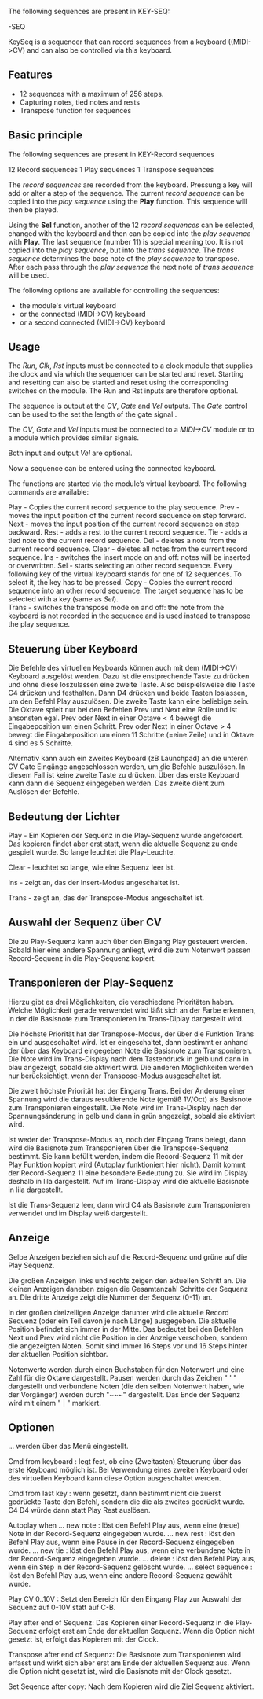 
The following sequences are present in KEY-SEQ:

-SEQ

KeySeq is a sequencer that can record sequences from a keyboard ((MIDI->CV)
and can also be controlled via this keyboard.

## Features


- 12 sequences with a maximum of 256 steps.
- Capturing notes, tied notes and rests
- Transpose function for sequences

## Basic principle

The following sequences are present in KEY-Record sequences

12 Record sequences
 1 Play sequences
 1 Transpose sequences

The *record sequences* are recorded from the keyboard. Pressung a key will add or alter a step of the sequence.
The current *record sequence* can be copied into the *play sequence* using the **Play** function.
This sequence will then be played.

Using the **Sel** function, another of the 12 *record sequences* can be selected, changed with the keyboard and then
can be copied into the *play sequence* with **Play**. The last sequence (number 11) is special
meaning too. It is not copied into the *play sequence*, but into the *trans sequence*. The *trans sequence* determines
the base note of the *play sequence* to transpose. After each pass through the *play sequence* the next note
of *trans sequence* will be used.


The following options are available for controlling the sequences:

- the module's virtual keyboard
- or the connected (MIDI->CV) keyboard
- or a second connected (MIDI->CV) keyboard

## Usage

The *Run*, *Clk*, *Rst* inputs must be connected to a clock module that supplies the clock
and via which the sequencer can be started and reset. Starting and resetting
can also be started and reset using the corresponding switches on the module. 
The Run and Rst inputs are therefore optional.

The sequence is output at the *CV*, *Gate* and *Vel* outputs. The *Gate* control can be used to
the set the length of the gate signal .

The *CV*, *Gate* and *Vel* inputs must be connected to a *MIDI->CV* module or to a module
which provides similar signals. 

Both input and output *Vel* are optional.

Now a sequence can be entered using the connected keyboard.


The functions are started via the module’s virtual keyboard. The following commands are available:

Play - Copies the current record sequence to the play sequence.
Prev - moves the input position of the current record sequence on step forward.
Next - moves the input position of the current record sequence on step backward.
Rest - adds a rest to the current record sequence.
Tie  - adds a tied note to the current record sequence.
Del  - deletes a note from the current record sequence.
Clear - deletes all notes from the current record sequence.
Ins   - switches the insert mode on and off: notes will be inserted or overwritten.
Sel   - starts selecting an other record sequence. Every following key of the virtual keyboard stands for one of 12 sequences.
		To select it, the key has to be pressed.
Copy  - Copies the current record sequence into an other record sequence. 
		The target sequence has to be selected with a key (same as *Sel*).		
Trans - switches the transpose mode on and off: the note from the keyboard is not recorded in the sequence
        and is used instead to transpose the play sequence.

## Steuerung über Keyboard


Die Befehle des virtuellen Keyboards können auch mit dem (MIDI->CV) Keyboard ausgelöst werden.
Dazu ist die enstprechende Taste zu drücken und ohne diese loszulassen eine zweite Taste. 
Also beispielsweise die Taste C4 drücken und festhalten. Dann D4 drücken und beide Tasten loslassen, 
um den Befehl Play auszulösen. Die zweite Taste kann eine beliebige sein. Die Oktave spielt nur bei den
Befehlen Prev und Next eine Rolle und ist ansonsten egal. Prev oder Next in einer Octave < 4 bewegt 
die Eingabeposition um einen Schritt. Prev oder Next in einer Octave > 4 bewegt 
die Eingabeposition um einen 11 Schritte (=eine Zeile) und in Oktave 4 sind es 5 Schritte.

Alternativ kann auch ein zweites Keyboard (zB Launchpad) an die unteren CV Gate Eingänge angeschlossen werden,
um die Befehle auszulösen. In diesem Fall ist keine zweite Taste zu drücken. Über das erste Keyboard kann dann die Sequenz
eingegeben werden. Das zweite dient zum Auslösen der Befehle.

## Bedeutung der Lichter


Play - Ein Kopieren der Sequenz in die Play-Sequenz wurde angefordert. Das kopieren findet aber erst statt,
	   wenn die aktuelle Sequenz zu ende gespielt wurde. So lange leuchtet die Play-Leuchte.
	   
Clear - leuchtet so lange, wie eine Sequenz leer ist.

Ins - zeigt an, das der Insert-Modus angeschaltet ist.

Trans - zeigt an, das der Transpose-Modus angeschaltet ist.


## Auswahl der Sequenz über CV
	
Die zu Play-Sequenz kann auch über den Eingang Play gesteuert werden. 
Sobald hier eine andere Spannung anliegt, wird die zum Notenwert passen Record-Sequenz in die 
Play-Sequenz kopiert.

## Transponieren der Play-Sequenz

Hierzu gibt es drei Möglichkeiten, die verschiedene Prioritäten haben. Welche Möglichkeit gerade
verwendet wird läßt sich an der Farbe erkennen, in der die Basisnote zum Transponieren im Trans-Diplay 
dargestellt wird.

Die höchste Priorität hat der Transpose-Modus, der über die Funktion Trans ein und ausgeschaltet wird.
Ist er eingeschaltet, dann bestimmt er anhand der über das Keyboard eingegeben Note die Basisnote zum Transponieren.
Die Note wird im Trans-Display nach dem Tastendruck in gelb und dann in blau angezeigt, sobald sie aktiviert wird.
Die anderen Möglichkeiten werden nur berücksichtigt, wenn der Transpose-Modus ausgeschaltet ist.

Die zweit höchste Priorität hat der Eingang Trans. Bei der Änderung einer Spannung wird die daraus resultierende Note
(gemäß 1V/Oct) als Basisnote zum Transponieren eingestellt. Die Note wird im Trans-Display nach der Spannungsänderung
in gelb und dann in grün angezeigt, sobald sie aktiviert wird.

Ist weder der Transpose-Modus an, noch der Eingang Trans belegt, dann wird die Basisnote zum Transponieren über die 
Transpose-Sequenz bestimmt. Sie kann befüllt werden, indem die Record-Sequenz 11 mit der Play Funktion kopiert 
wird (Autoplay funktioniert hier nicht).
Damit kommt der Record-Sequenz 11 eine besondere Bedeutung zu. Sie wird im Display deshalb in lila dargestellt.
Auf im Trans-Display wird die aktuelle Basisnote in lila dargestellt.

Ist die Trans-Sequenz leer, dann wird C4 als Basisnote zum Transponieren verwendet und im Display weiß dargestellt.


## Anzeige


Gelbe Anzeigen beziehen sich auf die Record-Sequenz und grüne auf die Play Sequenz.

Die großen Anzeigen links und rechts zeigen den aktuellen Schritt an. 
Die kleinen Anzeigen daneben zeigen die Gesamtanzahl Schritte der Sequenz an. Die dritte Anzeige zeigt die Nummer
der Sequenz (0-11) an.

In der großen dreizeiligen Anzeige darunter wird die aktuelle Record Sequenz (oder ein Teil davon je nach Länge)
ausgegeben. Die aktuelle Position befindet sich immer in der Mitte. 
Das bedeutet bei den Befehlen Next und Prev wird nicht die Position in der Anzeige verschoben, sondern die angezeigten Noten.
Somit sind immer 16 Steps vor und 16 Steps hinter der aktuellen Position sichtbar.

Notenwerte werden durch einen Buchstaben für den Notenwert und eine Zahl für die Oktave dargestellt. 
Pausen werden durch das Zeichen " ' " dargestellt und verbundene Noten 
(die den selben Notenwert haben, wie der Vorgänger) werden durch "\~\~\~" dargestellt.
Das Ende der Sequenz wird mit einem " | " markiert.


## Optionen

... werden über das Menü eingestellt.

Cmd from keyboard : legt fest, ob eine (Zweitasten) Steuerung über das erste Keyboard möglich ist.
					Bei Verwendung eines zweiten Keyboard oder des virtuellen Keyboard kann diese Option ausgeschaltet werden.
					
Cmd from last key : wenn gesetzt, dann bestimmt nicht die zuerst gedrückte Taste den Befehl, sondern die die
					als zweites gedrückt wurde. C4 D4 würde dann statt Play Rest auslösen.
					
Autoplay when
... new note      : löst den Befehl Play aus, wenn eine (neue) Note in der Record-Sequenz eingegeben wurde.
... new rest      : löst den Befehl Play aus, wenn eine Pause in der Record-Sequenz eingegeben wurde.
... new tie       : löst den Befehl Play aus, wenn eine verbundene Note in der Record-Sequenz eingegeben wurde.
... delete        : löst den Befehl Play aus, wenn ein Step in der Record-Sequenz gelöscht wurde.
... select sequence : löst den Befehl Play aus, wenn eine andere Record-Sequenz gewählt wurde.

Play CV 0..10V    : Setzt den Bereich für den Eingang Play zur Auswahl der Sequenz auf 0-10V statt auf C-B.

Play after end of Sequenz: Das Kopieren einer Record-Sequenz in die Play-Sequenz erfolgt erst am 
						   Ende der aktuellen Sequenz. Wenn die Option nicht gesetzt ist, erfolgt das Kopieren
						   mit der Clock.

Transpose after end of Sequenz: Die Basisnote zum Transponieren wird erfasst und wirkt sich aber erst am 
						   Ende der aktuellen Sequenz aus. Wenn die Option nicht gesetzt ist, wird die Basisnote
						   mit der Clock gesetzt.

Set Seqence after copy: Nach dem Kopieren wird die Ziel Sequenz aktiviert.

